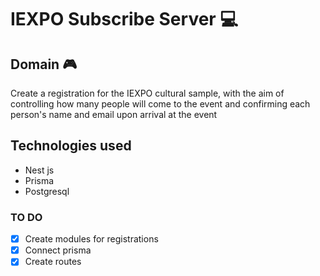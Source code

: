 # IEXPO Subscribe Server 💻

## Domain 🎮
Create a registration for the IEXPO cultural sample, with the aim of controlling how many people will come to the event and confirming each person's name and email upon arrival at the event

## Technologies used

* Nest js
* Prisma
* Postgresql

### TO DO

- [x] Create modules for registrations
- [x] Connect prisma
- [x] Create routes